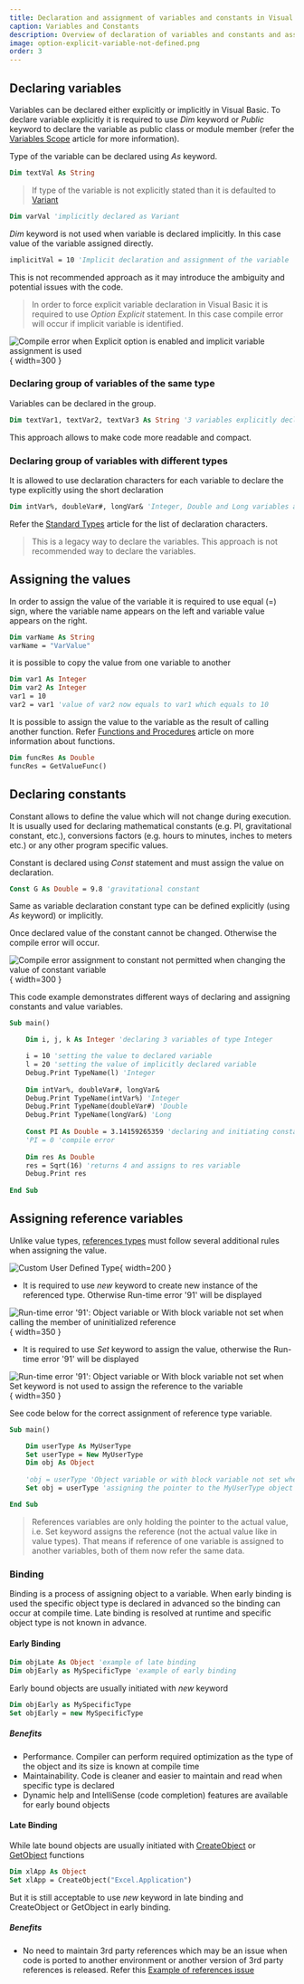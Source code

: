 ```yaml
---
title: Declaration and assignment of variables and constants in Visual Basic
caption: Variables and Constants
description: Overview of declaration of variables and constants and assignment of values in Visual Basic
image: option-explicit-variable-not-defined.png
order: 3
---
```

## Declaring variables

Variables can be declared either explicitly or implicitly in Visual Basic. To declare variable explicitly it is required to use *Dim* keyword or *Public* keyword to declare the variable as public class or module member (refer the [Variables Scope](/docs/codestack/visual-basic/variables/scope) article for more information).

Type of the variable can be declared using *As* keyword.

~~~ vb
Dim textVal As String
~~~

> If type of the variable is not explicitly stated than it is defaulted to [Variant](/docs/codestack/visual-basic/variables/standard-types#variant)

~~~ vb
Dim varVal 'implicitly declared as Variant
~~~

*Dim* keyword is not used when variable is declared implicitly. In this case value of the variable assigned directly. 

~~~ vb
implicitVal = 10 'Implicit declaration and assignment of the variable
~~~

This is not recommended approach as it may introduce the ambiguity and potential issues with the code.

> In order to force explicit variable declaration in Visual Basic it is required to use *Option Explicit* statement. In this case compile error will occur if implicit variable is identified.

![Compile error when Explicit option is enabled and implicit variable assignment is used](option-explicit-variable-not-defined.png){ width=300 }

### Declaring group of variables of the same type

Variables can be declared in the group.

~~~ vb
Dim textVar1, textVar2, textVar3 As String '3 variables explicitly declared as String
~~~

This approach allows to make code more readable and compact.

### Declaring group of variables with different types

It is allowed to use declaration characters for each variable to declare the type explicitly using the short declaration

~~~ vb
Dim intVar%, doubleVar#, longVar& 'Integer, Double and Long variables are declared explicitly using short declaration
~~~

Refer the [Standard Types](/docs/codestack/visual-basic/variables/standard-types) article for the list of declaration characters.

> This is a legacy way to declare the variables. This approach is not recommended way to declare the variables.

## Assigning the values

In order to assign the value of the variable it is required to use equal (=) sign, where the variable name appears on the left and variable value appears on the right.

~~~ vb
Dim varName As String
varName = "VarValue"
~~~

it is possible to copy the value from one variable to another

~~~ vb
Dim var1 As Integer
Dim var2 As Integer
var1 = 10
var2 = var1 'value of var2 now equals to var1 which equals to 10
~~~

It is possible to assign the value to the variable as the result of calling another function. Refer [Functions and Procedures](/docs/codestack/visual-basic/functions) article on more information about functions.

~~~ vb
Dim funcRes As Double
funcRes = GetValueFunc()
~~~

## Declaring constants

Constant allows to define the value which will not change during execution. It is usually used for declaring mathematical constants (e.g. PI, gravitational constant, etc.), conversions factors (e.g. hours to minutes, inches to meters etc.) or any other program specific values.

Constant is declared using *Const* statement and must assign the value on declaration.

~~~ vb
Const G As Double = 9.8 'gravitational constant
~~~

Same as variable declaration constant type can be defined explicitly (using *As* keyword) or implicitly.

Once declared value of the constant cannot be changed. Otherwise the compile error will occur.

![Compile error assignment to constant not permitted when changing the value of constant variable](error-changing-constant.png){ width=300 }

This code example demonstrates different ways of declaring and assigning constants and value variables.

~~~ vb
Sub main()

    Dim i, j, k As Integer 'declaring 3 variables of type Integer

    i = 10 'setting the value to declared variable
    l = 20 'setting the value of implicitly declared variable
    Debug.Print TypeName(l) 'Integer
    
    Dim intVar%, doubleVar#, longVar&
    Debug.Print TypeName(intVar%) 'Integer
    Debug.Print TypeName(doubleVar#) 'Double
    Debug.Print TypeName(longVar&) 'Long
    
    Const PI As Double = 3.14159265359 'declaring and initiating constant
    'PI = 0 'compile error
    
    Dim res As Double
    res = Sqrt(16) 'returns 4 and assigns to res variable
    Debug.Print res
    
End Sub
~~~



## Assigning reference variables

Unlike value types, [references types](/docs/codestack/visual-basic/variables/user-defined-types#class) must follow several additional rules when assigning the value.

![Custom User Defined Type](user-type-declaration.png){ width=200 }

* It is required to use *new* keyword to create new instance of the referenced type. Otherwise Run-time error '91' will be displayed

![Run-time error '91': Object variable or With block variable not set when calling the member of uninitialized reference](error-91-when-calling-member-non-initialized-class.png){ width=350 }

* It is required to use *Set* keyword to assign the value, otherwise the Run-time error '91' will be displayed

![Run-time error '91': Object variable or With block variable not set when Set keyword is not used to assign the reference to the variable](error-when-not-using-set-keyword.png){ width=350 }

See code below for the correct assignment of reference type variable.

~~~ vb
Sub main()

    Dim userType As MyUserType
    Set userType = New MyUserType
    Dim obj As Object
    
    'obj = userType 'Object variable or with block variable not set when Set keyword is not used
    Set obj = userType 'assigning the pointer to the MyUserType object to obj variable

End Sub
~~~



> References variables are only holding the pointer to the actual value, i.e. Set keyword assigns the reference (not the actual value like in value types). That means if reference of one variable is assigned to another variables, both of them now refer the same data.

### Binding

Binding is a process of assigning object to a variable. When early binding is used the specific object type is declared in advanced so the binding can occur at compile time. Late binding is resolved at runtime and specific object type is not known in advance.

#### Early Binding

~~~ vb
Dim objLate As Object 'example of late binding
Dim objEarly as MySpecificType 'example of early binding
~~~

Early bound objects are usually initiated with *new* keyword

~~~ vb
Dim objEarly as MySpecificType
Set objEarly = new MySpecificType
~~~

##### Benefits

* Performance. Compiler can perform required optimization as the type of the object and its size is known at compile time
* Maintainability. Code is cleaner and easier to maintain and read when specific type is declared
* Dynamic help and IntelliSense (code completion) features are available for early bound objects

#### Late Binding

While late bound objects are usually initiated with [CreateObject](https://msdn.microsoft.com/en-us/vba/language-reference-vba/articles/createobject-function) or [GetObject](https://msdn.microsoft.com/en-us/vba/language-reference-vba/articles/getobject-function) functions

~~~ vb
Dim xlApp As Object
Set xlApp = CreateObject("Excel.Application")
~~~

But it is still acceptable to use *new* keyword in late binding and CreateObject or GetObject in early binding.

##### Benefits

* No need to maintain 3rd party references which may be an issue when code is ported to another environment or another version of 3rd party references is released. Refer this [Example of references issue](/docs/codestack/solidworks-api/troubleshooting/macros/missing-solidworks-type-library-references)